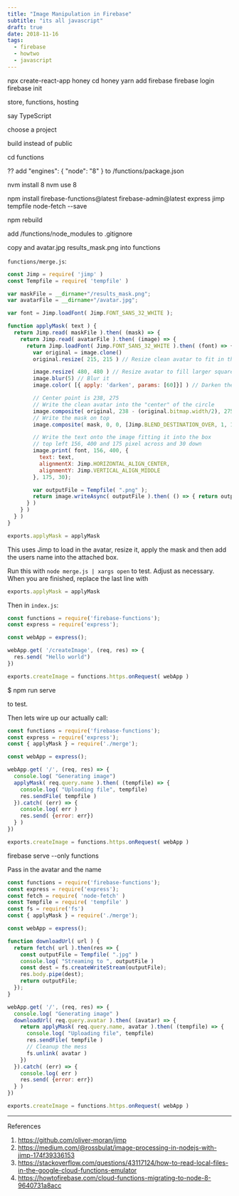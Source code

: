 ```yaml
---
title: "Image Manipulation in Firebase"
subtitle: "its all javascript"
draft: true
date: 2018-11-16
tags:
  - firebase
  - howtwo
  - javascript
---
```



npx create-react-app honey
cd honey
yarn add firebase
firebase login
firebase init

store, functions, hosting

say TypeScript


choose a project

build instead of public

cd functions

??
add "engines": { "node": "8" } to /functions/package.json

nvm install 8
nvm use 8

npm install firebase-functions@latest firebase-admin@latest express jimp tempfile node-fetch --save

npm rebuild

add /functions/node_modules to .gitignore


copy and avatar.jpg results_mask.png into functions

`functions/merge.js`:

```js
const Jimp = require( 'jimp' )
const Tempfile = require( 'tempfile' )

var maskFile = __dirname+"/results_mask.png";
var avatarFile = __dirname+"/avatar.jpg";

var font = Jimp.loadFont( Jimp.FONT_SANS_32_WHITE );

function applyMask( text ) {
  return Jimp.read( maskFile ).then( (mask) => {
    return Jimp.read( avatarFile ).then( (image) => {
      return Jimp.loadFont( Jimp.FONT_SANS_32_WHITE ).then( (font) => {
        var original = image.clone()
        original.resize( 215, 215 ) // Resize clean avatar to fit in the circle

        image.resize( 480, 480 ) // Resize avatar to fill larger square
        image.blur(5) // Blur it
        image.color( [{ apply: 'darken', params: [60]}] ) // Darken the blurred colors

        // Center point is 238, 275
        // Write the clean avatar into the "center" of the circle
        image.composite( original, 238 - (original.bitmap.width/2), 275 - (original.bitmap.height/2), [Jimp.BLEND_DESTINATION_OVER, 1, 1] )
        // Write the mask on top
        image.composite( mask, 0, 0, [Jimp.BLEND_DESTINATION_OVER, 1, 1])

        // Write the text onto the image fitting it into the box
        // top left 156, 400 and 175 pixel across and 30 down
        image.print( font, 156, 400, {
          text: text,
          alignmentX: Jimp.HORIZONTAL_ALIGN_CENTER,
          alignmentY: Jimp.VERTICAL_ALIGN_MIDDLE
        }, 175, 30);

        var outputFile = Tempfile( ".png" );
        return image.writeAsync( outputFile ).then( () => { return outputFile} );
      } )
    } )
  } )
}

exports.applyMask = applyMask

```

This uses Jimp to load in the avatar, resize it, apply the mask and then add the users name into the attached box.

Run this with `node merge.js | xargs open` to test.  Adjust as necessary.  When you are finished, replace the last line with

```js
exports.applyMask = applyMask
```

Then in `index.js`:

```js
const functions = require('firebase-functions');
const express = require('express');

const webApp = express();

webApp.get( '/createImage', (req, res) => {
  res.send( "Hello world")
})

exports.createImage = functions.https.onRequest( webApp )
```

$ npm run serve

to test.

Then lets wire up our actually call:

```js
const functions = require('firebase-functions');
const express = require('express');
const { applyMask } = require('./merge');

const webApp = express();

webApp.get( '/', (req, res) => {
  console.log( "Generating image")
  applyMask( req.query.name ).then( (tempfile) => {
    console.log( "Uploading file", tempfile)
    res.sendFile( tempfile )
  }).catch( (err) => {
    console.log( err )
    res.send( {error: err})
  } )
})

exports.createImage = functions.https.onRequest( webApp )

```
firebase serve --only functions



Pass in the avatar and the name

```js
const functions = require('firebase-functions');
const express = require('express');
const fetch = require( 'node-fetch' )
const Tempfile = require( 'tempfile' )
const fs = require('fs')
const { applyMask } = require('./merge');

const webApp = express();

function downloadUrl( url ) {
  return fetch( url ).then(res => {
    const outputFile = Tempfile( ".jpg" )
    console.log( "Streaming to ", outputFile )
    const dest = fs.createWriteStream(outputFile);
    res.body.pipe(dest);
    return outputFile;
  });
}

webApp.get( '/', (req, res) => {
  console.log( "Generating image" )
  downloadUrl( req.query.avatar ).then( (avatar) => {
    return applyMask( req.query.name, avatar ).then( (tempfile) => {
      console.log( "Uploading file", tempfile)
      res.sendFile( tempfile )
      // Cleanup the mess
      fs.unlink( avatar )
    })
  }).catch( (err) => {
    console.log( err )
    res.send( {error: err})
  } )
})

exports.createImage = functions.https.onRequest( webApp )
```


---

References

1. https://github.com/oliver-moran/jimp
2. https://medium.com/@rossbulat/image-processing-in-nodejs-with-jimp-174f39336153
3. https://stackoverflow.com/questions/43117124/how-to-read-local-files-in-the-google-cloud-functions-emulator
4. https://howtofirebase.com/cloud-functions-migrating-to-node-8-9640731a8acc
